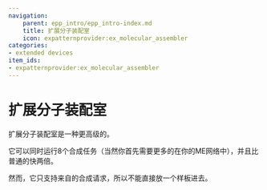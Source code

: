 ```yaml
---
navigation:
    parent: epp_intro/epp_intro-index.md
    title: 扩展分子装配室
    icon: expatternprovider:ex_molecular_assembler
categories:
- extended devices
item_ids:
- expatternprovider:ex_molecular_assembler
---
```


# 扩展分子装配室

<Row gap="20">
<BlockImage id="expatternprovider:ex_molecular_assembler" scale="8"></BlockImage>
</Row>

扩展分子装配室是一种更高级的<ItemLink id="ae2:molecular_assembler" />。

它可以同时运行8个合成任务（当然你首先需要更多的<ItemLink id="ae2:crafting_accelerator" />在你的ME网络中），并且比普通的快两倍。

然而，它只支持来自<ItemLink id="ae2:pattern_provider" />的合成请求，所以不能直接放一个样板进去。

